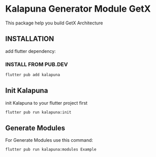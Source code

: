 # Kalapuna Generator Module GetX
This package help you build GetX Architecture

## INSTALLATION
add flutter dependency:

### INSTALL FROM PUB.DEV
```bash
flutter pub add kalapuna
```

## Init Kalapuna
init Kalapuna to your flutter project first
```bash
flutter pub run kalapuna:init
```

## Generate Modules
For Generate Modules use this command: 
```bash
flutter pub run kalapuna:modules Example
```